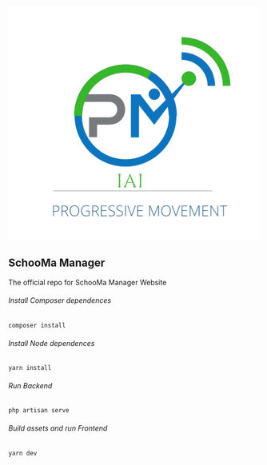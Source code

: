 <p align="center"><a href="https://schooma.figuil.com" target="_blank"><img src="public/IAIPM/IAIPM.png" width="600" alt="IAI PM"></a></p>

## SchooMa Manager

The official repo for SchooMa Manager Website

###### Install Composer dependences

```
composer install
```

###### Install Node dependences

```
yarn install
```

###### Run Backend

```
php artisan serve
```

###### Build assets and run Frontend

```
yarn dev
```
